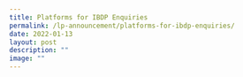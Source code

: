 ```yaml
---
title: Platforms for IBDP Enquiries
permalink: /lp-announcement/platforms-for-ibdp-enquiries/
date: 2022-01-13
layout: post
description: ""
image: ""
---
```

